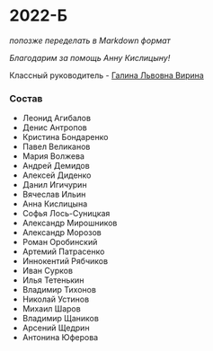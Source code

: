 <!--?title 2022-Б-->

<h1>2022-Б</h1> 

_попозже переделать в Markdown формат_

_Благодарим за помощь Анну Кислицыну!_

<p>Классный руководитель - <a href="/people/virina/index.html">Галина Львовна Вирина</a></p> 

<h3>Состав</h3> 

<ul> 
<li>Леонид Агибалов</li>
<li>Денис Антропов</li>
<li>Кристина Бондаренко</li>
<li>Павел Великанов</li>
<li>Мария Волжева</li>
<li>Андрей Демидов</li>
<li>Алексей Диденко</li>
<li>Данил Игичурин</li>
<li>Вячеслав Ильин</li>
<li>Анна Кислицына</li>
<li>Софья Лось-Суницкая</li>
<li>Александр Мирошников</li>
<li>Александр Морозов</li>
<li>Роман Оробинский</li>
<li>Артемий Патрасенко</li>
<li>Иннокентий Рябчиков</li>
<li>Иван Сурков</li>
<li>Илья Тетенькин</li>
<li>Владимир Тихонов</li>
<li>Николай Устинов</li>
<li>Михаил Шаров</li>
<li>Владимир Щаников</li>
<li>Арсений Щедрин</li>
<li>Антонина Юферова</li>
</ul> 

